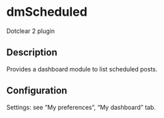 # dmScheduled
Dotclear 2 plugin

## Description
Provides a dashboard module to list scheduled posts.

## Configuration
Settings: see “My preferences”, “My dashboard” tab.
